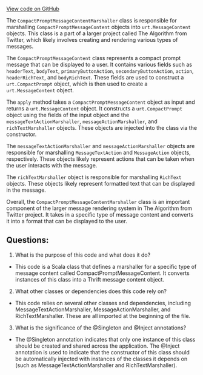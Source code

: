 [View code on GitHub](https://github.com/misbahsy/the-algorithm/product-mixer/core/src/main/scala/com/twitter/product_mixer/core/functional_component/marshaller/response/urt/item/message/CompactPromptMessageContentMarshaller.scala)

The `CompactPromptMessageContentMarshaller` class is responsible for marshalling `CompactPromptMessageContent` objects into `urt.MessageContent` objects. This class is a part of a larger project called The Algorithm from Twitter, which likely involves creating and rendering various types of messages.

The `CompactPromptMessageContent` class represents a compact prompt message that can be displayed to a user. It contains various fields such as `headerText`, `bodyText`, `primaryButtonAction`, `secondaryButtonAction`, `action`, `headerRichText`, and `bodyRichText`. These fields are used to construct a `urt.CompactPrompt` object, which is then used to create a `urt.MessageContent` object.

The `apply` method takes a `CompactPromptMessageContent` object as input and returns a `urt.MessageContent` object. It constructs a `urt.CompactPrompt` object using the fields of the input object and the `messageTextActionMarshaller`, `messageActionMarshaller`, and `richTextMarshaller` objects. These objects are injected into the class via the constructor.

The `messageTextActionMarshaller` and `messageActionMarshaller` objects are responsible for marshalling `MessageTextAction` and `MessageAction` objects, respectively. These objects likely represent actions that can be taken when the user interacts with the message.

The `richTextMarshaller` object is responsible for marshalling `RichText` objects. These objects likely represent formatted text that can be displayed in the message.

Overall, the `CompactPromptMessageContentMarshaller` class is an important component of the larger message rendering system in The Algorithm from Twitter project. It takes in a specific type of message content and converts it into a format that can be displayed to the user.
## Questions: 
 1. What is the purpose of this code and what does it do?
- This code is a Scala class that defines a marshaller for a specific type of message content called CompactPromptMessageContent. It converts instances of this class into a Thrift message content object.

2. What other classes or dependencies does this code rely on?
- This code relies on several other classes and dependencies, including MessageTextActionMarshaller, MessageActionMarshaller, and RichTextMarshaller. These are all imported at the beginning of the file.

3. What is the significance of the @Singleton and @Inject annotations?
- The @Singleton annotation indicates that only one instance of this class should be created and shared across the application. The @Inject annotation is used to indicate that the constructor of this class should be automatically injected with instances of the classes it depends on (such as MessageTextActionMarshaller and RichTextMarshaller).